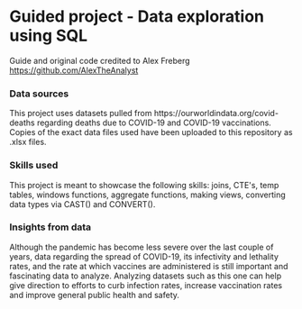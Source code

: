 # Guided project - Data exploration using SQL
Guide and original code credited to Alex Freberg https://github.com/AlexTheAnalyst <br>
<h3>Data sources</h3>
This project uses datasets pulled from https://ourworldindata.org/covid-deaths regarding deaths due to COVID-19 and COVID-19 vaccinations. Copies of the exact data files used have been uploaded to this repository as .xlsx files.<br>
<h3>Skills used</h3>
This project is meant to showcase the following skills: joins, CTE's, temp tables, windows functions, aggregate functions, making views, converting data types via CAST() and CONVERT().<br>
<h3>Insights from data</h3> 
Although the pandemic has become less severe over the last couple of years, data regarding the spread of COVID-19, its infectivity and lethality rates, and the rate at which vaccines are administered is still important and fascinating data to analyze. Analyzing datasets such as this one can help give direction to efforts to curb infection rates, increase vaccination rates and improve general public health and safety. 
